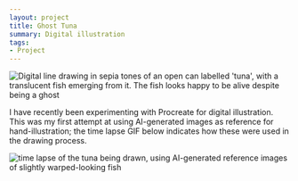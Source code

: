 ```yaml
---
layout: project
title: Ghost Tuna
summary: Digital illustration
tags:
- Project
---
```


<img src="https://emmawinston.me/assets/images/tuna.png" alt="Digital line drawing in sepia tones of an open can labelled 'tuna', with a translucent fish emerging from it. The fish looks happy to be alive despite being a ghost"></a>

I have recently been experimenting with Procreate for digital illustration. This was my first attempt at using AI-generated images as reference for hand-illustration; the time lapse GIF below indicates how these were used in the drawing process. 

<img src="https://emmawinston.me/assets/images/tuna-timelapse.gif" alt="time lapse of the tuna being drawn, using AI-generated reference images of slightly warped-looking fish"></a>
